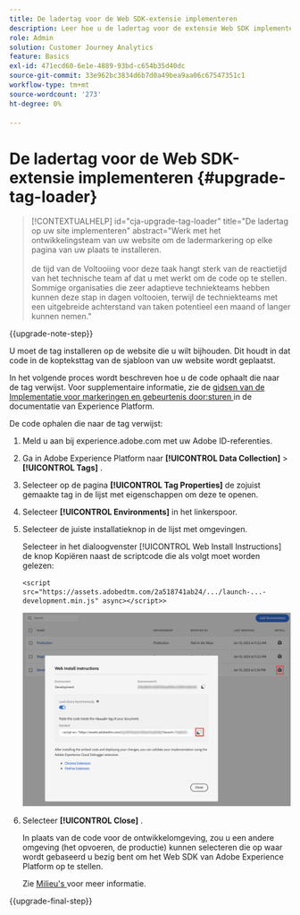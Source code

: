 ```yaml
---
title: De ladertag voor de Web SDK-extensie implementeren
description: Leer hoe u de ladertag voor de extensie Web SDK implementeert
role: Admin
solution: Customer Journey Analytics
feature: Basics
exl-id: 471ecd60-6e1e-4889-93bd-c654b35d40dc
source-git-commit: 33e962bc3834d6b7d0a49bea9aa06c67547351c1
workflow-type: tm+mt
source-wordcount: '273'
ht-degree: 0%

---
```


# De ladertag voor de Web SDK-extensie implementeren {#upgrade-tag-loader}

<!-- markdownlint-disable MD034 -->

>[!CONTEXTUALHELP]
>id="cja-upgrade-tag-loader"
>title="De ladertag op uw site implementeren"
>abstract="Werk met het ontwikkelingsteam van uw website om de ladermarkering op elke pagina van uw plaats te installeren.<br><br> de tijd van de Voltooiing voor deze taak hangt sterk van de reactietijd van het technische team af dat u met werkt om de code op te stellen. Sommige organisaties die zeer adaptieve techniekteams hebben kunnen deze stap in dagen voltooien, terwijl de techniekteams met een uitgebreide achterstand van taken potentieel een maand of langer kunnen nemen."

<!-- markdownlint-enable MD034 -->

{{upgrade-note-step}}

U moet de tag installeren op de website die u wilt bijhouden. Dit houdt in dat code in de kopteksttag van de sjabloon van uw website wordt geplaatst.

In het volgende proces wordt beschreven hoe u de code ophaalt die naar de tag verwijst. Voor supplementaire informatie, zie de [ gidsen van de Implementatie voor markeringen en gebeurtenis door:sturen ](https://experienceleague.adobe.com/en/docs/experience-platform/tags/get-started/implementation-guides) in de documentatie van Experience Platform.

De code ophalen die naar de tag verwijst:

1. Meld u aan bij experience.adobe.com met uw Adobe ID-referenties.

1. Ga in Adobe Experience Platform naar **[!UICONTROL Data Collection]** > **[!UICONTROL Tags]** .

1. Selecteer op de pagina **[!UICONTROL Tag Properties]** de zojuist gemaakte tag in de lijst met eigenschappen om deze te openen.

1. Selecteer **[!UICONTROL Environments]** in het linkerspoor.

1. Selecteer de juiste installatieknop in de lijst met omgevingen.

   Selecteer in het dialoogvenster [!UICONTROL Web Install Instructions] de knop Kopiëren naast de scriptcode die als volgt moet worden gelezen:

   ```
   <script src="https://assets.adobedtm.com/2a518741ab24/.../launch-...-development.min.js" async></script>>
   ```

   ![ Milieu ](assets/environment.png)

1. Selecteer **[!UICONTROL Close]** .

   In plaats van de code voor de ontwikkelomgeving, zou u een andere omgeving (het opvoeren, de productie) kunnen selecteren die op waar wordt gebaseerd u bezig bent om het Web SDK van Adobe Experience Platform op te stellen.

   Zie [ Milieu&#39;s ](https://experienceleague.adobe.com/docs/experience-platform/tags/publish/environments/environments.html?) voor meer informatie.

{{upgrade-final-step}}
